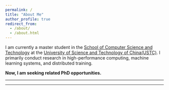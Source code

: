 ```yaml
---
permalink: /
title: "About Me"
author_profile: true
redirect_from: 
  - /about/
  - /about.html
---
```


I am currently a master student in the [School of Computer Science and Technology](https://cs.ustc.edu.cn) at the [University of Science and Technology of China(USTC)](https://ustc.edu.cn/). I primarily conduct research in high-performance computing, machine learning systems, and distributed training.

**Now, I am seeking related PhD opportunities.**



***********************************************************
<!-- 
Education
======
**Master of Engineering** (2023--Now)
* University of Science and Technology of China (C9 League, Project 985&211)
* Organization: school of computer science and technology
* Major: computer science and technology
* GPA : 90 (3.87/4.3)

**Bachelor of Engineering** (2019--2023)
* Northwest A&F University (Project 985&211)
* Organization: college of information engineering
* Major: computer science and technology
* GPA : 90.5 (3.77/4.0)
* Rank: 2 / 132
  
***********************************************************


Publications
======

## Submitted
* As first-author, the paper "swPredicter: A Data-Driven Performance Model for Distributed Data Parallelism Training on Large-Scale HPC Clusters" has been submitted to IEEE Transactions on Parallel and Distributed Systems **(TPDS)**
* As second-author, the paper "SwFormer: Enabling Faster Foundation Models on new Sunway Supercomputer via Holistic Kernel Tiling and Scheduling" has been submitted to Journal of Computer Science and Technology **(JCST)**

## Accepted
<ul>{% for post in site.publications reversed %}
  {% include archive-single-cv.html %}
  {% endfor %}</ul>
 -->

  
<!-- Talks
======
  <ul>{% for post in site.talks reversed %}
    {% include archive-single-talk-cv.html  %}
  {% endfor %}</ul> -->


***********************************************************

<!-- Project
======
  <ul>{% for post in site.teaching reversed %}
    {% include archive-single-cv.html %}
  {% endfor %}</ul> -->
  
<!-- Service and leadership
======
* Currently signed in to 43 different slack teams -->